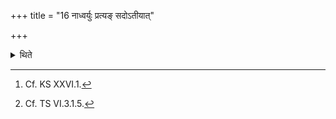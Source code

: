 +++
title = "16 नाध्वर्युः प्रत्यङ् सदोऽतीयात्"

+++

<details><summary>थिते</summary>

16. The Adhvaryu should not pass through the Sadas towards the west,[^1] nor between the Dhiṣṇyas or beyond the Hotr̥.[^2]   

[^1]: Cf. KS XXVI.1.

[^2]: Cf. TS VI.3.1.5.  
</details>
